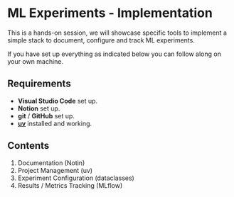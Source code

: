 # ML Experiments - Implementation

This is a hands-on session, we will showcase specific tools to implement a simple stack to document, configure and track ML experiments.

If you have set up everything as indicated below you can follow along on your own machine.

## Requirements
*  **Visual Studio Code** set up.
* **Notion** set up.
* **git** / **GitHub** set up.
* [**uv**](https://docs.astral.sh/**uv**/) installed and working.

## Contents
1. Documentation (Notin)
2. Project Management (uv)
3. Experiment Configuration (dataclasses)
4. Results / Metrics Tracking (MLflow)